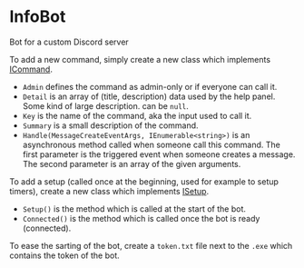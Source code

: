 # InfoBot
Bot for a custom Discord server

To add a new command, simply create a new class which implements [ICommand](https://github.com/WildGoat07/InfoBot/blob/master/InfoBot/ICommand.cs).

* `Admin` defines the command as admin-only or if everyone can call it.
* `Detail` is an array of (title, description) data used by the help panel. Some kind of large description. can be `null`.
* `Key` is the name of the command, aka the input used to call it.
* `Summary` is a small description of the command.
* `Handle(MessageCreateEventArgs, IEnumerable<string>)` is an asynchronous method called when someone call this command. The first parameter is the triggered event when someone creates a message. The second parameter is an array of the given arguments.

To add a setup (called once at the beginning, used for example to setup timers), create a new class which implements [ISetup](https://github.com/WildGoat07/InfoBot/blob/master/InfoBot/ISetup.cs).

* `Setup()` is the method which is called at the start of the bot.
* `Connected()` is the method which is called once the bot is ready (connected).

To ease the sarting of the bot, create a `token.txt` file next to the `.exe` which contains the token of the bot.
